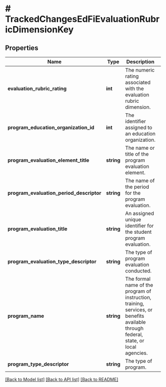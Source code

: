 # # TrackedChangesEdFiEvaluationRubricDimensionKey

## Properties

Name | Type | Description | Notes
------------ | ------------- | ------------- | -------------
**evaluation_rubric_rating** | **int** | The numeric rating associated with the evaluation rubric dimension. | [optional]
**program_education_organization_id** | **int** | The identifier assigned to an education organization. | [optional]
**program_evaluation_element_title** | **string** | The name or title of the program evaluation element. | [optional]
**program_evaluation_period_descriptor** | **string** | The name of the period for the program evaluation. | [optional]
**program_evaluation_title** | **string** | An assigned unique identifier for the student program evaluation. | [optional]
**program_evaluation_type_descriptor** | **string** | The type of program evaluation conducted. | [optional]
**program_name** | **string** | The formal name of the program of instruction, training, services, or benefits available through federal, state, or local agencies. | [optional]
**program_type_descriptor** | **string** | The type of program. | [optional]

[[Back to Model list]](../../README.md#models) [[Back to API list]](../../README.md#endpoints) [[Back to README]](../../README.md)
